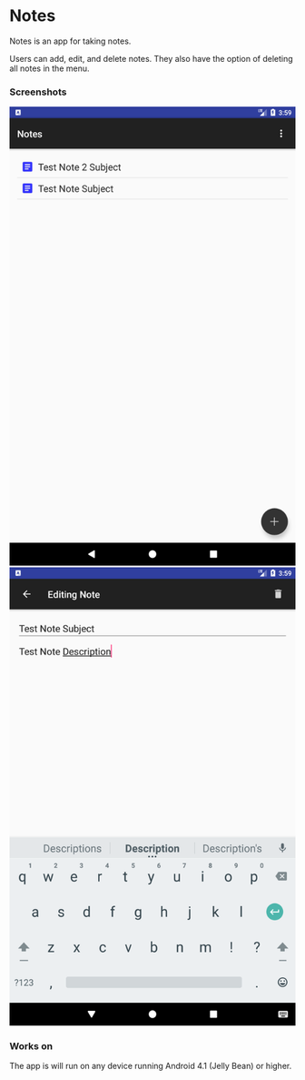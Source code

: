 # Notes
Notes is an app for taking notes.

Users can add, edit, and delete notes. They also have the option of deleting all notes in the menu.

### Screenshots
![ScreenShot](/app/src/main/assets/Screenshots/AppInterfaceNotesList.png)
![ScreenShot](/app/src/main/assets/Screenshots/AppInterfaceEdit.png)

### Works on
The app is will run on any device running Android 4.1 (Jelly Bean) or higher.